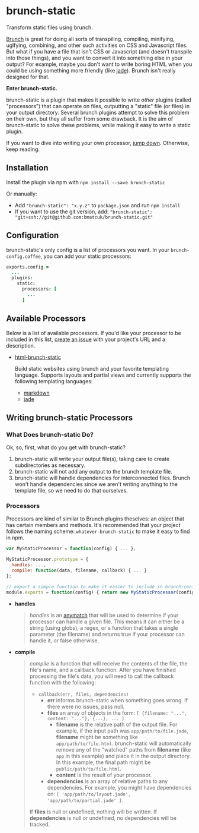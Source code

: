 # brunch-static
Transform static files using brunch.

[Brunch](http://brunch.io) is great for doing all sorts of transpiling, compiling, minifying, uglfying, combining, and other such activities on CSS and Javascript files. But what if you have a file that isn't CSS or Javascript (and doesn't transpile into those things), and you want to convert it into something else in your output? For example, maybe you don't want to write boring HTML when you could be using something more friendly (like [jade](http://jade-lang.com/)). Brunch isn't really designed for that.

**Enter brunch-static.**

brunch-static is a plugin that makes it possible to write _other_ plugins (called "processors") that can operate on files, outputting a "static" file (or files) in your output directory. Several brunch plugins attempt to solve this problem on their own, but they all suffer from some drawback. It is the aim of brunch-static to solve these problems, while making it easy to write a static plugin.

If you want to dive into writing your own processor, [jump down](#writing-brunch-static-processors). Otherwise, keep reading.

## Installation
Install the plugin via npm with `npm install --save brunch-static`

Or manually:

* Add `"brunch-static": "x.y.z"` to `package.json` and run `npm install`
* If you want to use the git version, add: `"brunch-static": "git+ssh://git@github.com:bmatcuk/brunch-static.git"`

## Configuration
brunch-static's only config is a list of processors you want. In your `brunch-config.coffee`, you can add your static processors:

```coffee
exports.config =
  ...
  plugins:
    static:
      processors: [
        ...
      ]
```

## Available Processors
Below is a list of available processors. If you'd like your processor to be included in this list, [create an issue](https://github.com/bmatcuk/brunch-static/issues/new) with your project's URL and a description.

* [html-brunch-static](https://github.com/bmatcuk/html-brunch-static)

  Build static websites using brunch and your favorite templating language. Supports layouts and partial views and currently supports the following templating languages:

  * [markdown](https://github.com/bmatcuk/marked-brunch-static)
  * [jade](https://github.com/bmatcuk/jade-brunch-static)

## Writing brunch-static Processors
### What Does brunch-static Do?
Ok, so, first, what do you get with brunch-static?

1. brunch-static will write your output file(s), taking care to create subdirectories as necessary.
2. brunch-static will not add any output to the brunch template file.
3. brunch-static will handle dependencies for interconnected files. Brunch won't handle dependencies since we aren't writing anything to the template file, so we need to do that ourselves.

### Processors
Processors are kind of similar to Brunch plugins theselves: an object that has certain members and methods. It's recommended that your project follows the naming scheme: `whatever-brunch-static` to make it easy to find in npm.

```javascript
var MyStaticProcessor = function(config) { ... };

MyStaticProcessor.prototype = {
  handles: ...,
  compile: function(data, filename, callback) { ... }
};

// export a simple function to make it easier to include in brunch-config.coffee
module.exports = function(config) { return new MyStaticProcessor(config); };
```

* **handles**
  > _handles_ is an [anymatch](https://github.com/es128/anymatch) that will be used to determine if your processor can handle a given file. This means it can either be a string (using globs), a regex, or a function that takes a single parameter (the filename) and returns true if your processor can handle it, or false otherwise.

* **compile**
  > _compile_ is a function that will receive the contents of the file, the file's name, and a callback function. After you have finished processing the file's data, you will need to call the callback function with the following:
  >
  > * `callback(err, files, dependencies)`
  >   * **err** informs brunch-static when something goes wrong. If there were no issues, pass null.
  >   * **files** an array of objects in the form: `[ {filename: "...", content: "..."}, {...}, ... ]`
  >     * **filename** is the relative path of the output file. For example, if the input path was `app/path/to/file.jade`, **filename** might be something like `app/path/to/file.html`. brunch-static will automatically remove any of the "watched" paths from **filename** (like `app` in this example) and place it in the output directory. In this example, the final path might be `public/path/to/file.html`.
  >     * **content** is the result of your processor.
  >   * **dependencies** is an array of relative paths to any dependencies. For example, you might have dependencies on: `[ 'app/path/to/layout.jade', 'app/path/to/partial.jade' ]`.
  >
  > If **files** is null or undefined, nothing will be written. If **dependencies** is null or undefined, no dependencies will be tracked.

